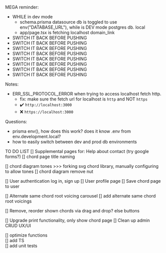 MEGA reminder:

- WHILE in dev mode
  - schema.prisma datasource db is toggled to use env("DATABASE_URL"), while is DEV mode postgres db. local
  - app/page.tsx is fetching localhost domain_link
- SWITCH IT BACK BEFORE PUSHING
- SWITCH IT BACK BEFORE PUSHING
- SWITCH IT BACK BEFORE PUSHING
- SWITCH IT BACK BEFORE PUSHING
- SWITCH IT BACK BEFORE PUSHING
- SWITCH IT BACK BEFORE PUSHING
- SWITCH IT BACK BEFORE PUSHING
- SWITCH IT BACK BEFORE PUSHING

Notes:

- ERR_SSL_PROTOCOL_ERROR when trying to access localhost fetch http.
  - fix: make sure the fetch url for localhost is `http` and NOT `https`
  - ✔️ `http://localhost:3000`
  - ❌ `https://localhost:3000`

Questions:

- prisma env(), how does this work? does it know .env from env.development.local?
- how to easily switch between dev and prod db environments

TO DO LIST
[] Supplemental pages for: Help about contact (try google forms?)
[] chord page title naming

[] chord diagram tones >>> forking svg chord library, manually configuring to allow tones
[] chord diagram remove nut

[] User authentication log in, sign up
[] User profile page
[] Save chord page to user

[] Alternate same chord root voicing carousel
[] add alternate same chord root voicings

[] Remove, reorder shown chords via drag and drop? else buttons

[] Upgrade print functionality, only show chord page
[] Clean up admin CRUD UX/UI

[] optimize functions  
[] add TS  
[] add unit tests

